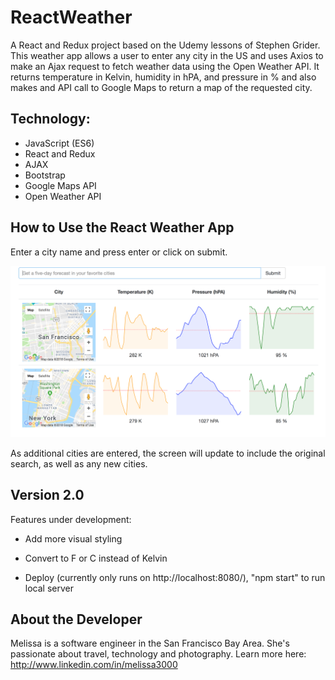 
# ReactWeather

A React and Redux project based on the Udemy lessons of Stephen Grider.
This weather app allows a user to enter any city in the US and uses Axios to make
an Ajax request to fetch weather data using the Open Weather API. It returns
temperature in Kelvin, humidity in hPA, and pressure in % and also makes and API call to
Google Maps to return a map of the requested city.


## Technology:
* JavaScript (ES6)
* React and Redux
* AJAX
* Bootstrap
* Google Maps API
* Open Weather API

## How to Use the React Weather App

Enter a city name and press enter or click on submit.

![alt text](/reactWeatherScreenShot.png "Results of Search")

As additional cities are entered, the screen will update to include the original
search, as well as any new cities.

## Version 2.0

Features under development:

* Add more visual styling

* Convert to F or C instead of Kelvin

* Deploy (currently only runs on http://localhost:8080/), "npm start" to run local server


## About the Developer

Melissa is a software engineer in the San Francisco Bay Area. She's passionate about travel, technology and photography.
Learn more here: <http://www.linkedin.com/in/melissa3000>

